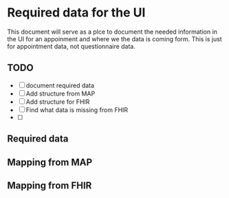 # Required data for the UI

This document will serve as a plce to document the needed information in the UI for an appoinment and where we the data is coming form. This is just for appointment data, not questionnaire data.

## TODO

- [ ] document required data
- [ ] Add structure from MAP
- [ ] Add structure for FHIR
- [ ] Find what data is missing from FHIR
- [ ]

## Required data

## Mapping from MAP

## Mapping from FHIR
